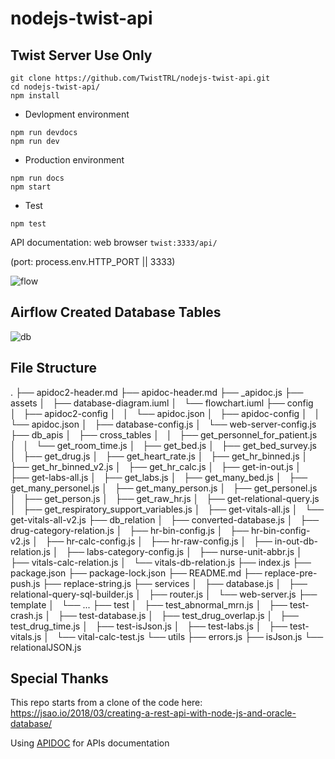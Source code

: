 # nodejs-twist-api

## Twist Server Use Only

```
git clone https://github.com/TwistTRL/nodejs-twist-api.git
cd nodejs-twist-api/
npm install
```

* Devlopment environment
```
npm run devdocs
npm run dev
```

* Production environment
```
npm run docs
npm start
```

* Test
```
npm test
```

API documentation: web browser `twist:3333/api/`

(port: process.env.HTTP_PORT || 3333)
 
![flow](http://www.plantuml.com/plantuml/proxy?cache=no&src=https://raw.githubusercontent.com/TwistTRL/nodejs-twist-api/master/assets/flowchart.iuml)

## Airflow Created Database Tables

![db](http://www.plantuml.com/plantuml/proxy?cache=no&src=https://raw.githubusercontent.com/TwistTRL/nodejs-twist-api/master/assets/database-diagram.iuml)

## File Structure

.
├── apidoc2-header.md
├── apidoc-header.md
├── _apidoc.js
├── assets
│   ├── database-diagram.iuml
│   └── flowchart.iuml
├── config
│   ├── apidoc2-config
│   │   └── apidoc.json
│   ├── apidoc-config
│   │   └── apidoc.json
│   ├── database-config.js
│   └── web-server-config.js
├── db_apis
│   ├── cross_tables
│   │   ├── get_personnel_for_patient.js
│   │   └── get_room_time.js
│   ├── get_bed.js
│   ├── get_bed_survey.js
│   ├── get_drug.js
│   ├── get_heart_rate.js
│   ├── get_hr_binned.js
│   ├── get_hr_binned_v2.js
│   ├── get_hr_calc.js
│   ├── get-in-out.js
│   ├── get-labs-all.js
│   ├── get_labs.js
│   ├── get_many_bed.js
│   ├── get_many_personel.js
│   ├── get_many_person.js
│   ├── get_personel.js
│   ├── get_person.js
│   ├── get_raw_hr.js
│   ├── get-relational-query.js
│   ├── get_respiratory_support_variables.js
│   ├── get-vitals-all.js
│   └── get-vitals-all-v2.js
├── db_relation
│   ├── converted-database.js
│   ├── drug-category-relation.js
│   ├── hr-bin-config.js
│   ├── hr-bin-config-v2.js
│   ├── hr-calc-config.js
│   ├── hr-raw-config.js
│   ├── in-out-db-relation.js
│   ├── labs-category-config.js
│   ├── nurse-unit-abbr.js
│   ├── vitals-calc-relation.js
│   └── vitals-db-relation.js
├── index.js
├── package.json
├── package-lock.json
├── README.md
├── replace-pre-push.js
├── replace-string.js
├── services
│   ├── database.js
│   ├── relational-query-sql-builder.js
│   ├── router.js
│   └── web-server.js
├── template
│   └── ...
├── test
│   ├── test_abnormal_mrn.js
│   ├── test-crash.js
│   ├── test-database.js
│   ├── test_drug_overlap.js
│   ├── test_drug_time.js
│   ├── test-isJson.js
│   ├── test-labs.js
│   ├── test-vitals.js
│   └── vital-calc-test.js
└── utils
    ├── errors.js
    ├── isJson.js
    └── relationalJSON.js


## Special Thanks
This repo starts from a clone of the code here:
https://jsao.io/2018/03/creating-a-rest-api-with-node-js-and-oracle-database/

Using [APIDOC](https://apidocjs.com/) for APIs documentation
